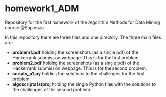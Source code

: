 # homework1_ADM
Repository for the first homework of the Algorithm Methods for Data Mining course @Sapienza


In this repository there are three files and one directory. The three main files are:
- __problem1.pdf__ holding the screenshots (as a single pdf) of the Hackerrank submission webpage. This is for the first problem. 
- __problem2.pdf__ holding the screenshots (as a single pdf) of the Hackerrank submission webpage. This is for the second problem. 
- __scripts_p1.py__ holding the solutions to the challenges for the first problem. 
- __algoscripts1stproj__ holding the single Python files with the solutions to the challenges of the second problem. 

